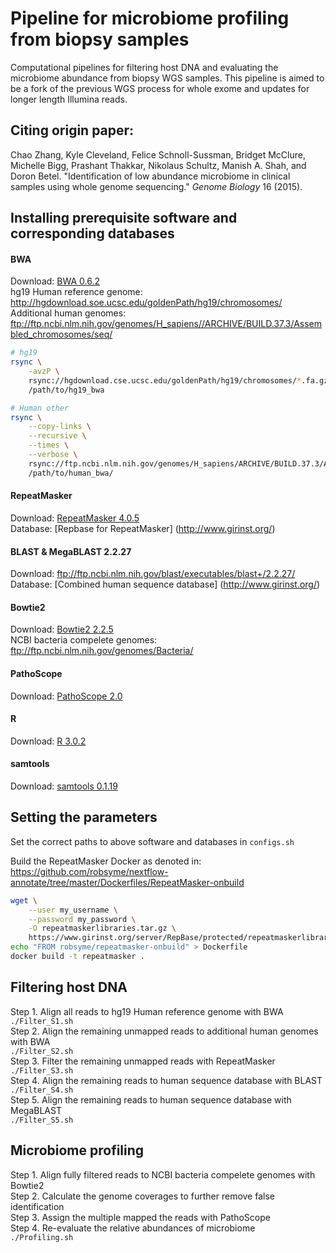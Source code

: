 Pipeline for microbiome profiling from biopsy samples
====

Computational pipelines for filtering host DNA and evaluating the microbiome abundance from biopsy WGS samples. This pipeline is aimed to be a fork of the previous WGS process for whole exome and updates for longer length Illumina reads.

Citing origin paper:
---------
Chao Zhang, Kyle Cleveland, Felice Schnoll-Sussman, Bridget McClure, Michelle Bigg, Prashant Thakkar, Nikolaus Schultz, Manish A. Shah, and Doron Betel. "Identification of low abundance microbiome in clinical samples using whole genome sequencing." *Genome Biology* 16 (2015).

Installing prerequisite software and corresponding databases
---------
#### BWA
Download: [BWA 0.6.2](http://sourceforge.net/projects/bio-bwa/files/bwa-0.6.2.tar.bz2/download)  
hg19 Human reference genome: http://hgdownload.soe.ucsc.edu/goldenPath/hg19/chromosomes/  
Additional human genomes: ftp://ftp.ncbi.nlm.nih.gov/genomes/H_sapiens//ARCHIVE/BUILD.37.3/Assembled_chromosomes/seq/

```bash
# hg19
rsync \
    -avzP \
    rsync://hgdownload.cse.ucsc.edu/goldenPath/hg19/chromosomes/*.fa.gz \
    /path/to/hg19_bwa

# Human other
rsync \
    --copy-links \
    --recursive \
    --times \
    --verbose \
    rsync://ftp.ncbi.nlm.nih.gov/genomes/H_sapiens/ARCHIVE/BUILD.37.3/Assembled_chromosomes/seq/*.fa.gz \
    /path/to/human_bwa/
```

#### RepeatMasker  
Download: [RepeatMasker 4.0.5](http://www.repeatmasker.org/RMDownload.html)  
Database: [Repbase for RepeatMasker] (http://www.girinst.org/)
#### BLAST & MegaBLAST 2.2.27
Download: ftp://ftp.ncbi.nlm.nih.gov/blast/executables/blast+/2.2.27/  
Database: [Combined human sequence database] (http://www.girinst.org/)
#### Bowtie2  
Download: [Bowtie2 2.2.5](http://sourceforge.net/projects/bowtie-bio/files/bowtie2/2.2.5/)  
NCBI bacteria compelete genomes: ftp://ftp.ncbi.nlm.nih.gov/genomes/Bacteria/
#### PathoScope  
Download: [PathoScope 2.0](http://sourceforge.net/projects/pathoscope/)  
#### R 
Download: [R 3.0.2](https://cran.r-project.org/src/base/R-3/R-3.0.2.tar.gz)  
#### samtools 
Download: [samtools 0.1.19](http://sourceforge.net/projects/samtools/files/samtools/0.1.19/) 

Setting the parameters
---------
Set the correct paths to above software and databases in `configs.sh`

Build the RepeatMasker Docker as denoted in: https://github.com/robsyme/nextflow-annotate/tree/master/Dockerfiles/RepeatMasker-onbuild
```bash
wget \
    --user my_username \
    --password my_password \
    -O repeatmaskerlibraries.tar.gz \
    https://www.girinst.org/server/RepBase/protected/repeatmaskerlibraries/RepBaseRepeatMaskerEdition-20181026.tar.gz
echo "FROM robsyme/repeatmasker-onbuild" > Dockerfile
docker build -t repeatmasker .
```

Filtering host DNA
---------
Step 1. Align all reads to hg19 Human reference genome with BWA  
`./Filter_S1.sh`  
Step 2. Align the remaining unmapped reads to additional human genomes with BWA  
`./Filter_S2.sh`  
Step 3. Filter the remaining unmapped reads with RepeatMasker  
`./Filter_S3.sh`  
Step 4. Align the remaining reads to human sequence database with BLAST  
`./Filter_S4.sh`  
Step 5. Align the remaining reads to human sequence database with MegaBLAST  
`./Filter_S5.sh`  

Microbiome profiling
---------
Step 1. Align fully filtered reads to NCBI bacteria compelete genomes with Bowtie2  
Step 2. Calculate the genome coverages to further remove false identification  
Step 3. Assign the multiple mapped the reads with PathoScope  
Step 4. Re-evaluate the relative abundances of microbiome  
`./Profiling.sh`
